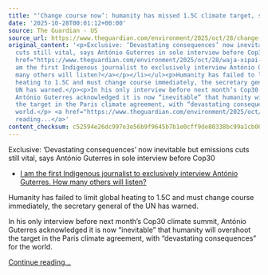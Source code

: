 ```yaml
---
title: "‘Change course now’: humanity has missed 1.5C climate target, says UN head"
date: '2025-10-28T00:01:12+00:00'
source: The Guardian - US
source_url: https://www.theguardian.com/environment/2025/oct/28/change-course-now-humanity-has-missed-15c-climate-target-says-un-head
original_content: '<p>Exclusive: ‘Devastating consequences’ now inevitable but emissions
  cuts still vital, says António Guterres in sole interview before Cop30</p><ul><li><p><a
  href="https://www.theguardian.com/environment/2025/oct/28/waja-xipai-indigenous-journalist-interview-antonio-guterres-cop30">I
  am the first Indigenous journalist to exclusively interview António Guterres. How
  many others will listen?</a></p></li></ul><p>Humanity has failed to limit global
  heating to 1.5C and must change course immediately, the secretary general of the
  UN has warned.</p><p>In his only interview before next month’s Cop30 climate summit,
  António Guterres acknowledged it is now “inevitable” that humanity will overshoot
  the target in the Paris climate agreement, with “devastating consequences” for the
  world.</p> <a href="https://www.theguardian.com/environment/2025/oct/28/change-course-now-humanity-has-missed-15c-climate-target-says-un-head">Continue
  reading...</a>'
content_checksum: c52594e26dc997e3e56b9f9645b7b1e0cff9de80338bc99a1cb0088f61f224f9
---
```


Exclusive: ‘Devastating consequences’ now inevitable but emissions cuts still vital, says António Guterres in sole interview before Cop30

- [I am the first Indigenous journalist to exclusively interview António Guterres. How many others will listen?](https://www.theguardian.com/environment/2025/oct/28/waja-xipai-indigenous-journalist-interview-antonio-guterres-cop30)

Humanity has failed to limit global heating to 1.5C and must change course immediately, the secretary general of the UN has warned.

In his only interview before next month’s Cop30 climate summit, António Guterres acknowledged it is now “inevitable” that humanity will overshoot the target in the Paris climate agreement, with “devastating consequences” for the world.

 [Continue reading...](https://www.theguardian.com/environment/2025/oct/28/change-course-now-humanity-has-missed-15c-climate-target-says-un-head)